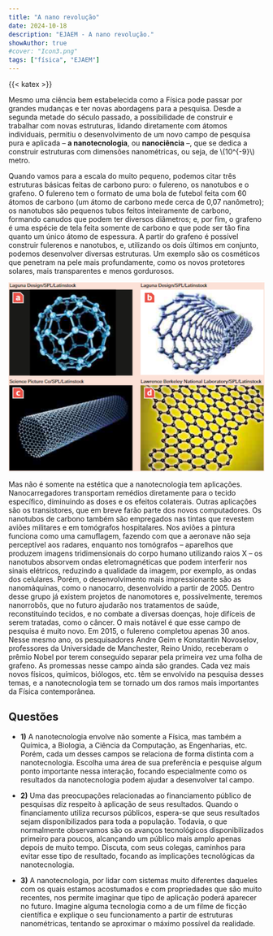 ```yaml
---
title: "A nano revolução"
date: 2024-10-18
description: "EJAEM - A nano revolução."
showAuthor: true
#cover: "Icon3.png"
tags: ["física", "EJAEM"]
---
```


{{< katex >}}

Mesmo uma ciência bem estabelecida como a Física pode passar por grandes mudanças e ter novas abordagens para a pesquisa. Desde a segunda metade do século passado, a possibilidade de construir e trabalhar com novas estruturas, lidando diretamente com átomos individuais, permitiu o desenvolvimento de um novo campo de pesquisa pura e aplicada – **a nanotecnologia**, ou **nanociência** –, que se dedica a construir estruturas com dimensões nanométricas, ou seja, de \\(10^{-9}\\) metro. 

Quando vamos para a escala do muito pequeno, podemos citar três estruturas básicas feitas de carbono puro: o fulereno, os nanotubos e o grafeno. O fulereno tem o formato de uma bola de futebol feita com 60 átomos de carbono (um átomo de carbono mede cerca de 0,07 nanômetro); os nanotubos são pequenos tubos feitos inteiramente de carbono, formando canudos que podem ter diversos diâmetros; e, por fim, o grafeno é uma espécie de tela feita somente de carbono e que pode ser tão fina quanto um único átomo de espessura. A partir do grafeno é possível construir fulerenos e nanotubos, e, utilizando os dois últimos em conjunto, podemos desenvolver diversas estruturas. Um exemplo são os cosméticos que penetram na pele mais profundamente, como os novos protetores solares, mais transparentes e menos gordurosos.

![](thumb-nanomateriais01.png)

Mas não é somente na estética que a nanotecnologia tem aplicações. Nanocarregadores transportam remédios diretamente para o tecido específico, diminuindo as doses e os efeitos colaterais. Outras aplicações são os transistores, que em breve farão parte dos novos computadores. Os nanotubos de carbono também são empregados nas tintas que revestem aviões militares e em tomógrafos hospitalares. Nos aviões a pintura funciona como uma camuflagem, fazendo com que a aeronave não seja perceptível aos radares, enquanto nos tomógrafos – aparelhos que produzem imagens tridimensionais do corpo humano utilizando raios X – os nanotubos absorvem ondas eletromagnéticas que podem interferir nos sinais elétricos, reduzindo a qualidade da imagem, por exemplo, as ondas dos celulares. Porém, o desenvolvimento mais impressionante são as nanomáquinas, como o nanocarro, desenvolvido a partir de 2005. Dentro desse grupo já existem projetos de nanomotores e, possivelmente, teremos nanorrobôs, que no futuro ajudarão nos tratamentos de saúde, reconstituindo tecidos, e no combate a diversas doenças, hoje difíceis de serem tratadas, como o câncer. O mais notável é que esse campo de pesquisa é muito novo. Em 2015, o fulereno completou apenas 30 anos. Nesse mesmo ano, os pesquisadores Andre Geim e Konstantin Novoselov, professores da Universidade de Manchester, Reino Unido, receberam o prêmio Nobel por terem conseguido separar pela primeira vez uma folha de grafeno. As promessas nesse campo ainda são grandes. Cada vez mais novos físicos, químicos, biólogos, etc. têm se envolvido na pesquisa desses temas, e a nanotecnologia tem se tornado um dos ramos mais importantes da Física contemporânea.

## Questões

- **1)** A nanotecnologia envolve não somente a Física, mas também a Química, a Biologia, a Ciência da Computação, as Engenharias, etc. Porém, cada um desses campos se relaciona de forma distinta com a nanotecnologia. Escolha uma área de sua preferência e pesquise algum ponto importante nessa interação, focando especialmente como os resultados da nanotecnologia podem ajudar a desenvolver tal campo.

- **2)** Uma das preocupações relacionadas ao financiamento público de pesquisas diz respeito à aplicação de seus resultados. Quando o financiamento utiliza recursos públicos, espera-se que seus resultados sejam disponibilizados para toda a população. Todavia, o que normalmente observamos são os avanços tecnológicos disponibilizados primeiro para poucos, alcançando um público mais amplo apenas depois de muito tempo. Discuta, com seus colegas, caminhos para evitar esse tipo de resultado, focando as implicações tecnológicas da nanotecnologia.

- **3)** A nanotecnologia, por lidar com sistemas muito diferentes daqueles com os quais estamos acostumados e com propriedades que são muito recentes, nos permite imaginar que tipo de aplicação poderá aparecer no futuro. Imagine alguma tecnologia como a de um filme de ficção científica e explique o seu funcionamento a partir de estruturas nanométricas, tentando se aproximar o máximo possível da realidade.
